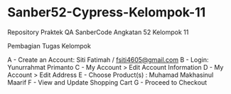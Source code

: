 # Sanber52-Cypress-Kelompok-11
Repository Praktek QA SanberCode Angkatan 52 Kelompok 11

Pembagian Tugas Kelompok

A - Create an Account: Siti Fatimah / fsiti4605@gmail.com
B - Login: Yunurrahmat Primanto
C - My Account > Edit Account Information
D - My Account > Edit Address
E - Choose Product(s) : Muhamad Makhasinul Maarif 
F - View and Update Shopping Cart
G - Proceed to Checkout
